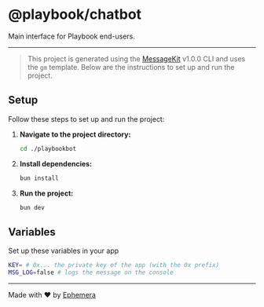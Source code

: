 # @playbook/chatbot

Main interface for Playbook end-users.

---

> This project is generated using the [MessageKit](https://message-kit.vercel.app) v1.0.0 CLI and uses the `gm` template. Below are the instructions to set up and run the project.

## Setup

Follow these steps to set up and run the project:

1. **Navigate to the project directory:**

   ```sh
   cd ./playbookbot
   ```

2. **Install dependencies:**

   ```sh
   bun install
   ```

3. **Run the project:**
   ```sh
   bun dev
   ```

## Variables

Set up these variables in your app

```sh
KEY= # 0x... the private key of the app (with the 0x prefix)
MSG_LOG=false # logs the message on the console
```

---

Made with ❤️ by [Ephemera](https://ephemerahq.com)
